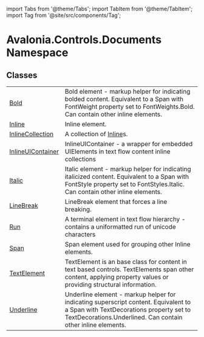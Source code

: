 import Tabs from '@theme/Tabs'; 
import TabItem from '@theme/TabItem'; 
import Tag from '@site/src/components/Tag'; 

# Avalonia.Controls.Documents Namespace






## Classes
<table>
<tr>
<td><a href="T_Avalonia_Controls_Documents_Bold">Bold</a></td>
<td>Bold element - markup helper for indicating bolded content. Equivalent to a Span with FontWeight property set to FontWeights.Bold. Can contain other inline elements.</td>
</tr>
<tr>
<td><a href="T_Avalonia_Controls_Documents_Inline">Inline</a></td>
<td>Inline element.</td>
</tr>
<tr>
<td><a href="T_Avalonia_Controls_Documents_InlineCollection">InlineCollection</a></td>
<td>A collection of <a href="T_Avalonia_Controls_Documents_Inline">Inline</a>s.</td>
</tr>
<tr>
<td><a href="T_Avalonia_Controls_Documents_InlineUIContainer">InlineUIContainer</a></td>
<td>InlineUIContainer - a wrapper for embedded UIElements in text flow content inline collections</td>
</tr>
<tr>
<td><a href="T_Avalonia_Controls_Documents_Italic">Italic</a></td>
<td>Italic element - markup helper for indicating italicized content. Equivalent to a Span with FontStyle property set to FontStyles.Italic. Can contain other inline elements.</td>
</tr>
<tr>
<td><a href="T_Avalonia_Controls_Documents_LineBreak">LineBreak</a></td>
<td>LineBreak element that forces a line breaking.</td>
</tr>
<tr>
<td><a href="T_Avalonia_Controls_Documents_Run">Run</a></td>
<td>A terminal element in text flow hierarchy - contains a uniformatted run of unicode characters</td>
</tr>
<tr>
<td><a href="T_Avalonia_Controls_Documents_Span">Span</a></td>
<td>Span element used for grouping other Inline elements.</td>
</tr>
<tr>
<td><a href="T_Avalonia_Controls_Documents_TextElement">TextElement</a></td>
<td>TextElement is an base class for content in text based controls. TextElements span other content, applying property values or providing structural information.</td>
</tr>
<tr>
<td><a href="T_Avalonia_Controls_Documents_Underline">Underline</a></td>
<td>Underline element - markup helper for indicating superscript content. Equivalent to a Span with TextDecorations property set to TextDecorations.Underlined. Can contain other inline elements.</td>
</tr>
</table>